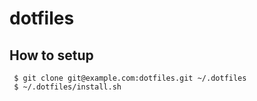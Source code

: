 dotfiles
========

How to setup
------------

```
 $ git clone git@example.com:dotfiles.git ~/.dotfiles
 $ ~/.dotfiles/install.sh
```
